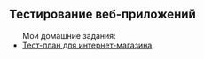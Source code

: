 <h2>Тестирование веб-приложений</h2>
<ul>Мои домашние задания:
  <li><a href="https://docs.google.com/spreadsheets/d/1gD8eRm7gbUs8q5MogxMl2EUe_TlltLv2PDrf85xOh54/edit?usp=sharing">Тест-план для интернет-магазина</a></li>
</ul>
